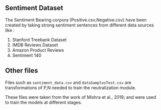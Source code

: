 ## Sentiment Dataset ##

The Sentiment Bearing corpora (Positive.csv,Negative.csv) have been created by taking strong sentiment sentences from different data sources like :
1. Stanford Treebank Dataset
2. IMDB Reviews Dataset
3. Amazon Product Reviews
4. Sentiment 140


## Other files ##

Files such as `sentiment_data.csv` and `dataSamplesTest.csv` are transformations of P,N needed to train the neutralization module. 

These files were taken from the work of Mishra et al., 2019; and were used to train the models at different stages. 
